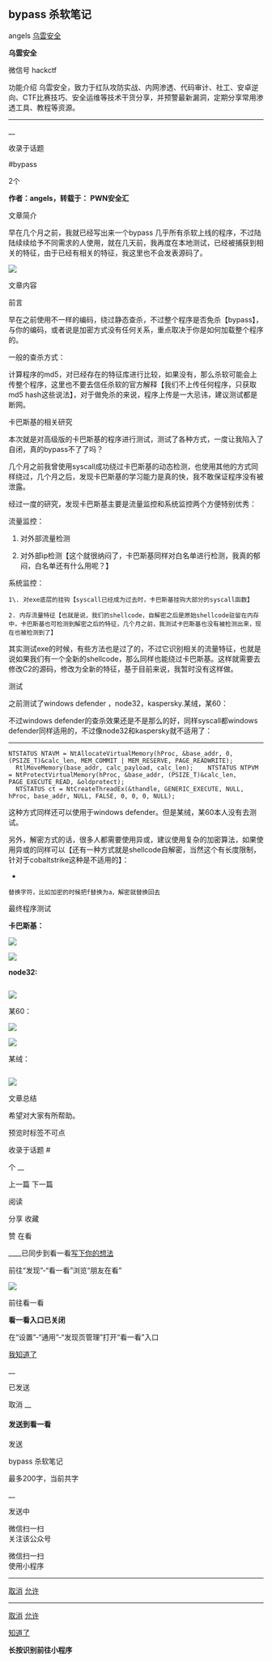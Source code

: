 ##  bypass 杀软笔记

angels  [ 乌雲安全 ](javascript:void\(0\);)

**乌雲安全** ![]()

微信号 hackctf

功能介绍
乌雲安全，致力于红队攻防实战、内网渗透、代码审计、社工、安卓逆向、CTF比赛技巧、安全运维等技术干货分享，并预警最新漏洞，定期分享常用渗透工具、教程等资源。

____

__

收录于话题

#bypass

2个

**作者：angels，转载于：** **PWN安全汇**

  

文章简介  

早在几个月之前，我就已经写出来一个bypass
几乎所有杀软上线的程序，不过陆陆续续给予不同需求的人使用，就在几天前，我再度在本地测试，已经被捕获到相关的特征，由于已经有相关的特征，我这里也不会发表源码了。

![](https://gitee.com/fuli009/images/raw/master/public/20210805090911.png)

  

文章内容  
  

前言  
  

早在之前使用不一样的编码，绕过静态查杀，不过整个程序是否免杀【bypass】，与你的编码，或者说是加密方式没有任何关系，重点取决于你是如何加载整个程序的。  

  

一般的查杀方式：

计算程序的md5，对已经存在的特征库进行比较，如果没有，那么杀软可能会上传整个程序，这里也不要去信任杀软的官方解释【我们不上传任何程序，只获取md5
hash这些说法】，对于做免杀的来说，程序上传是一大忌讳，建议测试都是断网。

  

卡巴斯基的相关研究

本次就是对高级版的卡巴斯基的程序进行测试，测试了各种方式，一度让我陷入了自闭，真的bypass不了了吗？

几个月之前我曾使用syscall成功绕过卡巴斯基的动态检测，也使用其他的方式同样绕过，几个月之后，发现卡巴斯基的学习能力是真的快，我不敢保证程序没有被泄露。  

  

经过一度的研究，发现卡巴斯基主要是流量监控和系统监控两个方便特别优秀：

流量监控：

  1. 对外部流量检测  
  

  2. 对外部ip检测【这个就很纳闷了，卡巴斯基同样对白名单进行检测，我真的郁闷，白名单还有什么用呢？】

  

系统监控：  

    1\. 对exe底层的挂钩【syscall已经成为过去时，卡巴斯基挂钩大部分的syscall函数】  

    2. 内存流量特征【也就是说，我们的shellcode，自解密之后是原始shellcode驻留在内存中，卡巴斯基也可检测到解密之后的特征，几个月之前，我测试卡巴斯基也没有被检测出来，现在也被检测到了】  

  

其实测试exe的时候，有些方法也是过了的，不过它识别相关的流量特征，也就是说如果我们有一个全新的shellcode，那么同样也能绕过卡巴斯基。这样就需要去修改C2的源码，修改为全新的特征，基于目前来说，我暂时没有这样做。

  

测试

之前测试了windows defender ，node32，kaspersky.某绒，某60：

不过windows defender的查杀效果还是不是那么的好，同样syscall都windows
defender同样适用的，不过像node32和kaspersky就不适用了：  

  *   *   *   *   *   *   * 

    
    
    NTSTATUS NTAVM = NtAllocateVirtualMemory(hProc, &base_addr, 0, (PSIZE_T)&calc_len, MEM_COMMIT | MEM_RESERVE, PAGE_READWRITE);  
      RtlMoveMemory(base_addr, calc_payload, calc_len);    NTSTATUS NTPVM = NtProtectVirtualMemory(hProc, &base_addr, (PSIZE_T)&calc_len, PAGE_EXECUTE_READ, &oldprotect);  
      NTSTATUS ct = NtCreateThreadEx(&thandle, GENERIC_EXECUTE, NULL, hProc, base_addr, NULL, FALSE, 0, 0, 0, NULL);

这种方式同样还可以使用于windows defender。但是某绒，某60本人没有去测试。

  

另外，解密方式的话，很多人都需要使用异或，建议使用复杂的加密算法，如果使用异或的同样可以【还有一种方式就是shellcode自解密，当然这个有长度限制，针对于cobaltstrike这种是不适用的】：

  * 

    
    
    替换字符，比如加密的时候把f替换为a，解密就替换回去

  

  

最终程序测试

 **卡巴斯基：**  

![](https://gitee.com/fuli009/images/raw/master/public/20210805090912.png)

![](https://gitee.com/fuli009/images/raw/master/public/20210805090913.png)

  
 **node32:**

![]()

![](https://gitee.com/fuli009/images/raw/master/public/20210805090914.png)

  

某60：

![](https://gitee.com/fuli009/images/raw/master/public/20210805090915.png)

![](https://gitee.com/fuli009/images/raw/master/public/20210805090916.png)

  

某绒：

![]()

![](https://gitee.com/fuli009/images/raw/master/public/20210805090917.png)

  

![]()文章总结  
  
  
  

希望对大家有所帮助。

预览时标签不可点

收录于话题 #

个 __

上一篇 下一篇

阅读

分享 收藏

赞 在看

____已同步到看一看[写下你的想法](javascript:;)

前往“发现”-“看一看”浏览“朋友在看”

![](//res.wx.qq.com/mmbizwap/zh_CN/htmledition/images/pic/appmsg/pic_like_comment55871f.png)

前往看一看

**看一看入口已关闭**

在“设置”-“通用”-“发现页管理”打开“看一看”入口

[我知道了](javascript:;)

__

已发送

取消 __

####  发送到看一看

发送

bypass 杀软笔记

最多200字，当前共字

__

发送中

微信扫一扫  
关注该公众号

微信扫一扫  
使用小程序

****

[取消](javascript:void\(0\);) [允许](javascript:void\(0\);)

****

[取消](javascript:void\(0\);) [允许](javascript:void\(0\);)

[知道了](javascript:;)

**长按识别前往小程序**

![]()

